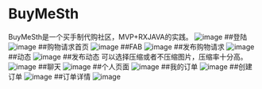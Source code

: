 # BuyMeSth
BuyMeSth是一个买手制代购社区，MVP+RXJAVA的实践。
![image](https://github.com/Datartvinci/BuyMeSth/raw/master/images_folder/ic_launcher_big.png)
##登陆
![image](https://github.com/Datartvinci/BuyMeSth/raw/master/images_folder/0.png)
##购物请求首页
![image](https://github.com/Datartvinci/BuyMeSth/raw/master/images_folder/1.jpg)
##FAB
![image](https://github.com/Datartvinci/BuyMeSth/raw/master/images_folder/2.jpg)
##发布购物请求
![image](https://github.com/Datartvinci/BuyMeSth/raw/master/images_folder/9.png)
##动态
![image](https://github.com/Datartvinci/BuyMeSth/raw/master/images_folder/3.jpg)
##发布动态
可以选择压缩或者不压缩图片，压缩率十分高。
![image](https://github.com/Datartvinci/BuyMeSth/raw/master/images_folder/4.jpg)
##聊天
![image](https://github.com/Datartvinci/BuyMeSth/raw/master/images_folder/5.jpg)
##个人页面
![image](https://github.com/Datartvinci/BuyMeSth/raw/master/images_folder/6.jpg)
##我的订单
![image](https://github.com/Datartvinci/BuyMeSth/raw/master/images_folder/10.jpg)
##创建订单
![image](https://github.com/Datartvinci/BuyMeSth/raw/master/images_folder/8.jpg)
##订单详情
![image](https://github.com/Datartvinci/BuyMeSth/raw/master/images_folder/7.jpg)
